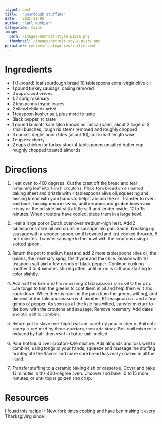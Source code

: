 ```yaml
---
layout: post
title:  "Sourdough stuffing"
date:   2021-11-06
author: "Karl Kumbier"
categories: mains
image:
  path: /images/detroit-style-pizza.png
  thumbnail: /images/detroit-style-pizza.png
permalink: recipes/:categories/:title.html
---
```


# Ingredients
* 1 (1-pound) loaf sourdough bread 10 tablespoons extra-virgin olive oil
* 1 pound turkey sausage, casing removed
* 2 cups diced onions
* 1/2 sprig rosemary
* 2 teaspoons thyme leaves
* 2 sliced chile de arbol
* 1 teaspoon kosher salt, plus more to taste
* Black pepper, to taste
* 1 pound lacinato kale (also known as Tuscan kale), about 2 large or 3 small bunches, tough rib stems removed and roughly chopped
* 3 ounces deglet noor dates (about 16), cut in half length wise
* 1 cup dry sherry
* 2 cups chicken or turkey stock 4 tablespoons unsalted butter cup roughly chopped toasted almonds

# Directions

1. Heat oven to 400 degrees. Cut the crust off the bread and tear remaining loaf
   into 1-inch croutons. Place torn bread on a rimmed baking sheet and drizzle
with 4 tablespoons olive oil, squeezing and tossing bread with your hands to
help it absorb the oil. Transfer to oven and toast, tossing once or twice, until
croutons are golden brown and crispy on the outside but still a little soft and
tender inside, 12 to 15 minutes. When croutons have cooled, place them in a
large bowl.  

2. Heat a large pot or Dutch oven over medium-high heat. Add 2 tablespoons olive
   oil and crumble sausage into pan. Sauté, breaking up sausage with a wooden
spoon, until browned and just cooked through, 5 to 7 minutes. Transfer sausage
to the bowl with the croutons using a slotted spoon.

3. Return the pot to medium heat and add 2 more tablespoons olive oil, the
   onions, the rosemary sprig, the thyme and the chile. Season with 1/2 teaspoon
salt and a few grinds of black pepper. Continue cooking another 3 to 4 minutes,
stirring often, until onion is soft and starting to color slightly.

4. Add half the kale and the remaining 2 tablespoons olive oil to the pan. Use
   tongs to turn the greens to coat them in oil and help them wilt and cook
down. When there is room in the pan (from the greens wilting), add the rest of
the kale and season with another 1/2 teaspoon salt and a few grinds of pepper.
As soon as all the kale has wilted, transfer mixture to the bowl with the
croutons and sausage. Remove rosemary. Add dates and stir well to combine.

5. Return pot to stove over high heat and carefully pour in sherry. Boil until
   sherry is reduced by three-quarters, then add stock. Boil until mixture is
reduced by half, then swirl in butter until melted.  

6. Pour hot liquid over crouton-kale mixture. Add almonds and toss well to
   combine; using tongs or your hands, squeeze and massage the stuffing to
integrate the flavors and make sure bread has really soaked in all the liquid.

7. Transfer stuffing to a ceramic baking dish or casserole. Cover and bake 15
minutes in the 400-degree oven. Uncover and bake 10 to 15 more minutes, or until
top is golden and crisp.  

# Resources

I found this recipe in New York times cooking and have ben making it
every Thanksgiving since!
